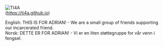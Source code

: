 ![TI4A](https://raw.githubusercontent.com/ti4a/ti4a/main/profile/ti4a.github.png)\
(https://ti4a.github.io)

English:
THIS IS FOR ADRIAN! - We are a small group of friends supporting our incarcerated friend.\
Norsk:
DETTE ER FOR ADRIAN! - Vi er en liten støttegruppe for vår venn i fengsel.
